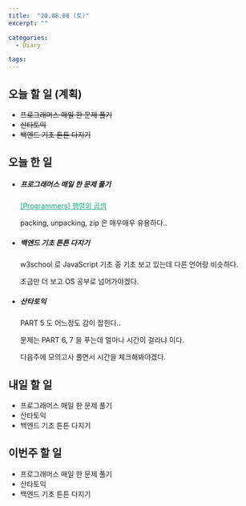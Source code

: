 ```yaml
---
title:  "20.08.08 (토)"
excerpt: ""

categories:
  - Diary

tags:
---
```


## 오늘 할 일 (계획)

- ~~프로그래머스 매일 한 문제 풀기~~
- ~~산타토익~~
- ~~백엔드 기초 튼튼 다지기~~

## 오늘 한 일

- ##### 프로그래머스 매일 한 문제 풀기

  <a href="https://nam-ki-bok.github.io/quiz/Quiz_ArrayMulti/" style="color:#0FA678">[Programmers] 행렬의 곱셈</a>
  
  packing, unpacking, zip 은 매우매우 유용하다..
  
- ##### 백엔드 기초 튼튼 다지기

  w3school 로 JavaScript 기초 중 기초 보고 있는데 다른 언어랑 비슷하다.

  조금만 더 보고 OS 공부로 넘어가야겠다.

- ##### 산타토익

  PART 5 도 어느정도 감이 잡힌다..

  문제는 PART 6, 7 을 푸는데 얼마나 시간이 걸라냐 이다.

  다음주에 모의고사 풀면서 시간을 체크해봐야겠다.

## 내일 할 일

- 프로그래머스 매일 한 문제 풀기
- 산타토익
- 백엔드 기초 튼튼 다지기

## 이번주 할 일

- 프로그래머스 매일 한 문제 풀기
- 산타토익
- 백엔드 기초 튼튼 다지기
